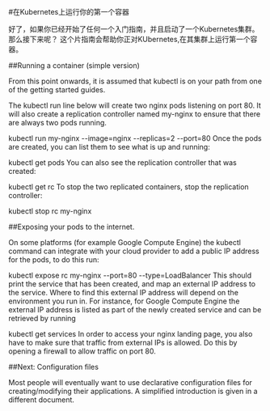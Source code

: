 #在Kubernetes上运行你的第一个容器

好了，如果你已经开始了任何一个入门指南，并且启动了一个Kubernetes集群。那么接下来呢？ 这个片指南会帮助你正对KUbernetes,在其集群上运行第一个容器。

##Running a container (simple version)

From this point onwards, it is assumed that kubectl is on your path from one of the getting started guides.

The kubectl run line below will create two nginx pods listening on port 80. It will also create a replication controller named my-nginx to ensure that there are always two pods running.

kubectl run my-nginx --image=nginx --replicas=2 --port=80
Once the pods are created, you can list them to see what is up and running:

kubectl get pods
You can also see the replication controller that was created:

kubectl get rc
To stop the two replicated containers, stop the replication controller:

kubectl stop rc my-nginx

##Exposing your pods to the internet.

On some platforms (for example Google Compute Engine) the kubectl command can integrate with your cloud provider to add a public IP address for the pods, to do this run:

kubectl expose rc my-nginx --port=80 --type=LoadBalancer
This should print the service that has been created, and map an external IP address to the service. Where to find this external IP address will depend on the environment you run in. For instance, for Google Compute Engine the external IP address is listed as part of the newly created service and can be retrieved by running

kubectl get services
In order to access your nginx landing page, you also have to make sure that traffic from external IPs is allowed. Do this by opening a firewall to allow traffic on port 80.

##Next: Configuration files

Most people will eventually want to use declarative configuration files for creating/modifying their applications. A simplified introduction is given in a different document.

